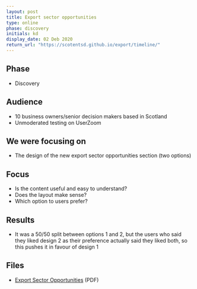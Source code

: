 ```yaml
---
layout: post
title: Export sector opportunities
type: online
phase: discovery
initials: kd
display_date: 02 Deb 2020
return_url: "https://scotentsd.github.io/export/timeline/"
---
```


## Phase
- Discovery

## Audience
- 10 business owners/senior decision makers based in Scotland 
- Unmoderated testing on UserZoom 

## We were focusing on
- The design of the new export sector opportunities section (two options)

## Focus
- Is the content useful and easy to understand? 
- Does the layout make sense? 
- Which option to users prefer? 

## Results

- It was a 50/50 split between options 1 and 2, but the users who said they liked design 2 as their preference actually said they liked both, so this pushes it in favour of design 1 


## Files
- [Export Sector Opportunities](/export/files/SE-Exporting-SectorOpportunities-101220.pdf) (PDF)
